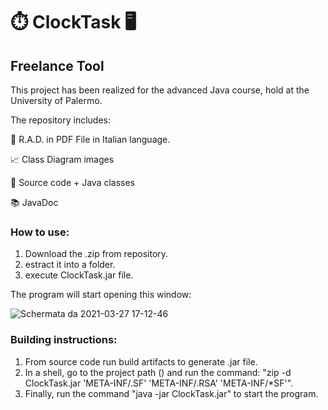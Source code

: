 #   ⏱️ ClockTask 🖥️
## Freelance Tool

This project has been realized for the advanced Java course, hold at the University of Palermo.

The repository includes:

📄 R.A.D. in PDF File in Italian language.

📈 Class Diagram images

🔨 Source code + Java classes

📚 JavaDoc

### How to use:

1) Download the .zip from repository.
2) estract it into a folder.
3) execute ClockTask.jar file.

The program will start opening this window:

![Schermata da 2021-03-27 17-12-46](https://user-images.githubusercontent.com/53179989/112726886-f14c4e00-8f1f-11eb-87c8-3135a395e8bb.png)

### Building instructions:

1) From source code run build artifacts to generate .jar file.
2) In a shell, go to the project path () and run the command: "zip -d ClockTask.jar  'META-INF/.SF' 'META-INF/.RSA' 'META-INF/*SF'".
3) Finally, run the command "java -jar ClockTask.jar" to start the program.
